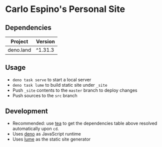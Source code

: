 # Carlo Espino's Personal Site

## Dependencies

| Project    | Version |
| ---------- | ------- |
| deno.land  | ^1.31.3 |

## Usage

- `deno task serve` to start a local server
- `deno task lume` to build static site under `_site`
- Push `_site` contents to the `master` branch to deploy changes
- Push sources to the `src` branch

## Development

- Recommended: use [tea](https://github.com/teaxyz/cli) to get the dependencies table above resolved automatically upon `cd`.
- Uses [deno](https://github.com/denoland/deno) as JavaScript runtime
- Uses [lume](https://github.com/lumeland/lume) as the static site generator
